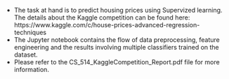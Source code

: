 <ul>
  <li>The task at hand is to predict housing prices using Supervized learning. The details about the Kaggle competition can be found here: https://www.kaggle.com/c/house-prices-advanced-regression-techniques</li>
  <li>The Jupyter notebook contains the flow of data preprocessing, feature engineering and the results involving multiple classifiers trained on the dataset.</li>
  <li>Please refer to the CS_514_KaggleCompetition_Report.pdf file for more information.</li>
</ul>
